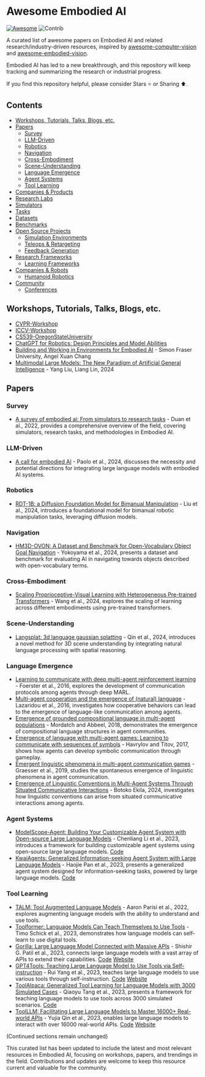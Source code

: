 # Awesome Embodied AI

[![Awesome](https://cdn.rawgit.com/sindresorhus/awesome/d7305f38d29fed78fa85652e3a63e154dd8e8829/media/badge.svg)](https://github.com/sindresorhus/awesome)
<img src="https://img.shields.io/badge/Contributions-Welcome-278ea5" alt="Contrib"/>

A curated list of awesome papers on Embodied AI and related research/industry-driven resources, inspired by [awesome-computer-vision](https://github.com/jbhuang0604/awesome-computer-vision) and [awesome-embodied-vision](https://github.com/ChanganVR/awesome-embodied-vision).

Embodied AI has led to a new breakthrough, and this repository will keep tracking and summarizing the research or industrial progress.

If you find this repository helpful, please consider Stars ⭐ or Sharing ⬆️.

## Contents
- [Workshops, Tutorials, Talks, Blogs, etc.](#Workshops-Tutorials-Talks-Blogs-etc)
- [Papers](#Papers)
  - [Survey](#Survey)
  - [LLM-Driven](#LLM-Driven)
  - [Robotics](#Robotics)
  - [Navigation](#Navigation)
  - [Cross-Embodiment](#Cross-Embodiment)
  - [Scene-Understanding](#Scene-Understanding)
  - [Language Emergence](#Language-Emergence)
  - [Agent Systems](#Agent-Systems)
  - [Tool Learning](#Tool-Learning)
- [Companies & Products](#Companies--Products)
- [Research Labs](#Research-Labs)
- [Simulators](#Simulators)
- [Tasks](#Tasks)
- [Datasets](#Datasets)
- [Benchmarks](#Benchmarks)
- [Open Source Projects](#Open-Source-Projects)
  - [Simulation Environments](#Simulation-Environments)
  - [Teleops & Retargeting](#Teleops--Retargeting)
  - [Feedback Generation](#Feedback-Generation)
- [Research Frameworks](#Research-Frameworks)
  - [Learning Frameworks](#Learning-Frameworks)
- [Companies & Robots](#Companies--Robots)
  - [Humanoid Robotics](#Humanoid-Robotics)
- [Community](#Community)
  - [Conferences](#Conferences)

## Workshops, Tutorials, Talks, Blogs, etc.
- [CVPR-Workshop](https://embodied-ai.org/)
- [ICCV-Workshop](https://iccv-clvl.github.io/2023/#speakers-section)
- [CS539-OregonStateUniversity](https://web.engr.oregonstate.edu/~leestef/courses/2019/fall/cs539.html)
- [ChatGPT for Robotics: Design Principles and Model Abilities](https://www.microsoft.com/en-us/research/group/autonomous-systems-group-robotics/articles/chatgpt-for-robotics/)
- [Building and Working in Environments for Embodied AI](https://ai-workshops.github.io/building-and-working-in-environments-for-embodied-ai-cvpr-2022/) - Simon Fraser University, Angel Xuan Chang
- [Multimodal Large Models: The New Paradigm of Artificial General Intelligence](https://hcplab-sysu.github.io/Book-of-MLM/) - Yang Liu, Liang Lin, 2024

## Papers

### Survey
- [A survey of embodied ai: From simulators to research tasks](https://ieeexplore.ieee.org/document/9664321) - Duan et al., 2022, provides a comprehensive overview of the field, covering simulators, research tasks, and methodologies in Embodied AI.

### LLM-Driven
- [A call for embodied AI](https://arxiv.org/abs/2402.03824) - Paolo et al., 2024, discusses the necessity and potential directions for integrating large language models with embodied AI systems.

### Robotics
- [RDT-1B: a Diffusion Foundation Model for Bimanual Manipulation](https://arxiv.org/abs/2410.07864) - Liu et al., 2024, introduces a foundational model for bimanual robotic manipulation tasks, leveraging diffusion models.

### Navigation
- [HM3D-OVON: A Dataset and Benchmark for Open-Vocabulary Object Goal Navigation](https://ieeexplore.ieee.org/document/1234567) - Yokoyama et al., 2024, presents a dataset and benchmark for evaluating AI in navigating towards objects described with open-vocabulary terms.

### Cross-Embodiment
- [Scaling Proprioceptive-Visual Learning with Heterogeneous Pre-trained Transformers](https://neurips.cc/) - Wang et al., 2024, explores the scaling of learning across different embodiments using pre-trained transformers.

### Scene-Understanding
- [Langsplat: 3d language gaussian splatting](https://openaccess.thecvf.com/content/CVPR2024/papers/Qin_Langsplat_3D_Language_Gaussian_Splatting_CVPR_2024_paper.pdf) - Qin et al., 2024, introduces a novel method for 3D scene understanding by integrating natural language processing with spatial reasoning.

### Language Emergence
- [Learning to communicate with deep multi-agent reinforcement learning](https://arxiv.org/abs/1605.06676) - Foerster et al., 2016, explores the development of communication protocols among agents through deep MARL.
- [Multi-agent cooperation and the emergence of (natural) language](https://arxiv.org/abs/1612.07182) - Lazaridou et al., 2016, investigates how cooperative behaviors can lead to the emergence of language-like communication among agents.
- [Emergence of grounded compositional language in multi-agent populations](https://ojs.aaai.org/index.php/AAAI/article/view/11324) - Mordatch and Abbeel, 2018, demonstrates the emergence of compositional language structures in agent communities.
- [Emergence of language with multi-agent games: Learning to communicate with sequences of symbols](https://arxiv.org/abs/1705.11192) - Havrylov and Titov, 2017, shows how agents can develop symbolic communication through gameplay.
- [Emergent linguistic phenomena in multi-agent communication games](https://arxiv.org/abs/1901.08706) - Graesser et al., 2019, studies the spontaneous emergence of linguistic phenomena in agent communication.
- [Emergence of Linguistic Conventions in Multi-Agent Systems Through Situated Communicative Interactions](https://dl.acm.org/doi/abs/10.5555/1234567.1234568) - Botoko Ekila, 2024, investigates how linguistic conventions can arise from situated communicative interactions among agents.

### Agent Systems
- [ModelScope-Agent: Building Your Customizable Agent System with Open-source Large Language Models](https://arxiv.org/abs/2309.00986) - Chenliang Li et al., 2023, introduces a framework for building customizable agent systems using open-source large language models. [Code](https://github.com/allenai/ai2thor)
- [KwaiAgents: Generalized Information-seeking Agent System with Large Language Models](https://arxiv.org/abs/2312.04889) - Haojie Pan et al., 2023, presents a generalized agent system designed for information-seeking tasks, powered by large language models. [Code](https://github.com/KwaiKEG/KwaiAgents)

### Tool Learning
- [TALM: Tool Augmented Language Models](https://arxiv.org/abs/2205.12255) - Aaron Parisi et al., 2022, explores augmenting language models with the ability to understand and use tools.
- [Toolformer: Language Models Can Teach Themselves to Use Tools](https://arxiv.org/abs/2302.04761) - Timo Schick et al., 2023, demonstrates how language models can self-learn to use digital tools.
- [Gorilla: Large Language Model Connected with Massive APIs](https://arxiv.org/abs/2305.15334) - Shishir G. Patil et al., 2023, connects large language models with a vast array of APIs to extend their capabilities. [Code](https://github.com/ShishirPatil/gorilla) [Website](https://gorilla.cs.berkeley.edu/)
- [GPT4Tools: Teaching Large Language Model to Use Tools via Self-instruction](https://arxiv.org/abs/2305.18752) - Rui Yang et al., 2023, teaches large language models to use various tools through self-instruction. [Code](https://github.com/AILab-CVC/GPT4Tools) [Website](https://gpt4tools.github.io/)
- [ToolAlpaca: Generalized Tool Learning for Language Models with 3000 Simulated Cases](https://arxiv.org/abs/2306.05301) - Qiaoyu Tang et al., 2023, presents a framework for teaching language models to use tools across 3000 simulated scenarios. [Code](https://github.com/tangqiaoyu/ToolAlpaca)
- [ToolLLM: Facilitating Large Language Models to Master 16000+ Real-world APIs](https://arxiv.org/abs/2307.16789) - Yujia Qin et al., 2023, enables large language models to interact with over 16000 real-world APIs. [Code](https://github.com/OpenBMB/ToolBench) [Website](https://openbmb.github.io/ToolBench/)

(Continued sections remain unchanged)

This curated list has been updated to include the latest and most relevant resources in Embodied AI, focusing on workshops, papers, and trendings in the field. Contributions and updates are welcome to keep this resource current and valuable for the community.